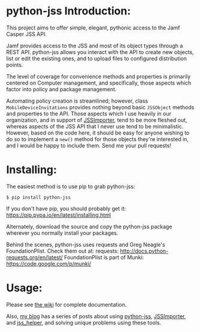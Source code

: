 python-jss Introduction:
=================
This project aims to offer simple, elegant, pythonic access to the Jamf Casper JSS API.

Jamf provides access to the JSS and most of its object types through a REST
API. python-jss allows you interact with the API to create new objects, list or
edit the existing ones, and to upload files to configured distribution points.

The level of coverage for convenience methods and properties
is primarily centered on Computer management, and specifically, those aspects
which factor into policy and package management.

Automating policy creation is streamlined; however, class
```MobileDeviceInvitations``` provides nothing beyond basic ```JSSObject```
methods and properties to the API. Those aspects which I use heavily in our
organization, and in support of
[JSSImporter](https://www.github.com/sheagcraig/JSSImporter), tend
to be more fleshed out, whereas aspects of the JSS API that I never use tend to
be minimalistic. However, based on the code here, it should be easy for anyone
wishing to do so to implement a ```new()``` method for those objects they're
interested in, and I would be happy to include them. Send me your pull
requests!

Installing:
=================
The easiest method is to use pip to grab python-jss:
```
$ pip install python-jss
```

If you don't have pip, you should probably get it: https://pip.pypa.io/en/latest/installing.html

Alternately, download the source and copy the python-jss package wherever you normally install
your packages.

Behind the scenes, python-jss uses requests and Greg Neagle's FoundationPlist.
Check them out at:
requests: http://docs.python-requests.org/en/latest/
FoundationPlist is part of Munki: https://code.google.com/p/munki/

Usage:
=================
Please see [the wiki](https://github.com/sheagcraig/python-jss/wiki) for complete documentation.

Also, [my blog](http://labs.da.org/wordpress/sheagcraig/) has a series of posts about using [python-jss](https://github.com/sheagcraig/python-jss), [JSSImporter](https://github.com/sheagcraig/JSSImporter), and [jss_helper](https://github.com/sheagcraig/jss_helper), and solving unique problems using these tools.
